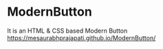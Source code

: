 # ModernButton
It is an HTML & CSS based Modern Button
https://mesaurabhprajapati.github.io/ModernButton/
